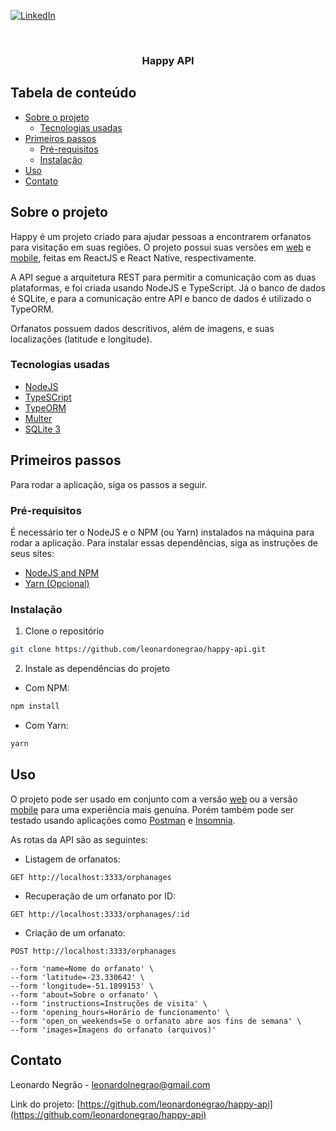 <!-- PROJECT SHIELDS -->
[![LinkedIn][linkedin-shield]][linkedin-url]



<!-- PROJECT LOGO -->
<br />
<p align="center">
  <h3 align="center">Happy API</h3>
</p>



<!-- TABLE OF CONTENTS -->
## Tabela de conteúdo

* [Sobre o projeto](#sobre-o-projeto)
  * [Tecnologias usadas](#tecnologias-usadas)
* [Primeiros passos](#primeiros-passos)
  * [Pré-requisitos](#pré-requisitos)
  * [Instalação](#instalação)
* [Uso](#uso)
* [Contato](#contato)

<!-- ABOUT THE PROJECT -->
## Sobre o projeto

Happy é um projeto criado para ajudar pessoas a encontrarem orfanatos para visitação em suas regiões. O projeto possui suas versões em [web](https://github.com/leonardonegrao/happy-web) e [mobile](https://github.com/leonardonegrao/happy-mobile), feitas em ReactJS e React Native, respectivamente.

A API segue a arquitetura REST para permitir a comunicação com as duas plataformas, e foi criada usando NodeJS e TypeScript. Já o banco de dados é SQLite, e para a comunicação entre API e banco de dados é utilizado o TypeORM.

Orfanatos possuem dados descritivos, além de imagens, e suas localizações (latitude e longitude).

### Tecnologias usadas

* [NodeJS](https://nodejs.org/en/)
* [TypeSCript](https://www.typescriptlang.org/)
* [TypeORM](https://typeorm.io/#/)
* [Multer](https://www.npmjs.com/package/multer)
* [SQLite 3](https://www.npmjs.com/package/sqlite3)

<!-- GETTING STARTED -->
## Primeiros passos

Para rodar a aplicação, siga os passos a seguir.

### Pré-requisitos

É necessário ter o NodeJS e o NPM (ou Yarn) instalados na máquina para rodar a aplicação. Para instalar essas dependências, siga as instruções de seus sites:

* [NodeJS and NPM](https://nodejs.org/en/download/)
* [Yarn (Opcional)](https://yarnpkg.com/)

### Instalação

1. Clone o repositório
```sh
git clone https://github.com/leonardonegrao/happy-api.git
```
2. Instale as dependências do projeto

* Com NPM:
```sh
npm install
```

* Com Yarn:
```sh
yarn
```



<!-- USAGE EXAMPLES -->
## Uso

O projeto pode ser usado em conjunto com a versão [web](https://github.com/leonardonegrao/happy-web) ou a versão [mobile](https://github.com/leonardonegrao/happy-mobile) para uma experiência mais genuína. Porém também pode ser testado usando aplicações como [Postman](https://www.postman.com/) e [Insomnia](https://insomnia.rest/).

As rotas da API são as seguintes:

* Listagem de orfanatos:
```
GET http://localhost:3333/orphanages
```

* Recuperação de um orfanato por ID:
```
GET http://localhost:3333/orphanages/:id
```

* Criação de um orfanato:
```
POST http://localhost:3333/orphanages

--form 'name=Nome do orfanato' \
--form 'latitude=-23.330642' \
--form 'longitude=-51.1899153' \
--form 'about=Sobre o orfanato' \
--form 'instructions=Instruções de visita' \
--form 'opening_hours=Horário de funcionamento' \
--form 'open_on_weekends=Se o orfanato abre aos fins de semana' \
--form 'images=Imagens do orfanato (arquivos)'
```

<!-- CONTACT -->
## Contato

Leonardo Negrão - [leonardolnegrao@gmail.com](mailto:leonardolnegrao@gmail.com)

Link do projeto: [https://github.com/leonardonegrao/happy-api](https://github.com/leonardonegrao/happy-api)

<!-- MARKDOWN LINKS & IMAGES -->
[linkedin-shield]: https://img.shields.io/badge/-LinkedIn-black.svg?style=flat-square&logo=linkedin&colorB=555
[linkedin-url]: https://linkedin.com/in/leonardonegrão
